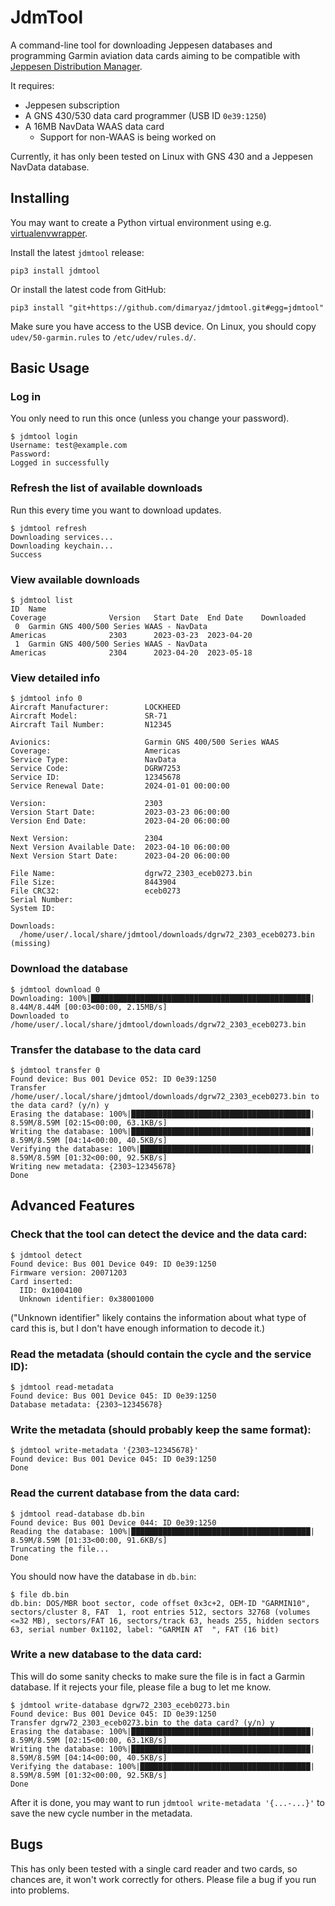 # JdmTool

A command-line tool for downloading Jeppesen databases and programming Garmin aviation data cards aiming to be compatible with [Jeppesen Distribution Manager](https://ww2.jeppesen.com/data-solutions/jeppesen-distribution-manager/).

It requires:
- Jeppesen subscription
- A GNS 430/530 data card programmer (USB ID `0e39:1250`)
- A 16MB NavData WAAS data card
  - Support for non-WAAS is being worked on

Currently, it has only been tested on Linux with GNS 430 and a Jeppesen NavData database.

## Installing

You may want to create a Python virtual environment using e.g. [virtualenvwrapper](https://pypi.org/project/virtualenvwrapper/).

Install the latest `jdmtool` release:

```
pip3 install jdmtool
```

Or install the latest code from GitHub:

```
pip3 install "git+https://github.com/dimaryaz/jdmtool.git#egg=jdmtool"
```

Make sure you have access to the USB device. On Linux, you should copy `udev/50-garmin.rules` to `/etc/udev/rules.d/`.

## Basic Usage

### Log in

You only need to run this once (unless you change your password).

```
$ jdmtool login
Username: test@example.com
Password: 
Logged in successfully
```

### Refresh the list of available downloads

Run this every time you want to download updates.

```
$ jdmtool refresh
Downloading services...
Downloading keychain...
Success
```

### View available downloads

```
$ jdmtool list
ID  Name                                                                    Coverage              Version   Start Date  End Date    Downloaded
 0  Garmin GNS 400/500 Series WAAS - NavData                                Americas              2303      2023-03-23  2023-04-20            
 1  Garmin GNS 400/500 Series WAAS - NavData                                Americas              2304      2023-04-20  2023-05-18            
```

### View detailed info

```
$ jdmtool info 0
Aircraft Manufacturer:        LOCKHEED
Aircraft Model:               SR-71
Aircraft Tail Number:         N12345

Avionics:                     Garmin GNS 400/500 Series WAAS
Coverage:                     Americas
Service Type:                 NavData
Service Code:                 DGRW7253
Service ID:                   12345678
Service Renewal Date:         2024-01-01 00:00:00

Version:                      2303
Version Start Date:           2023-03-23 06:00:00
Version End Date:             2023-04-20 06:00:00

Next Version:                 2304
Next Version Available Date:  2023-04-10 06:00:00
Next Version Start Date:      2023-04-20 06:00:00

File Name:                    dgrw72_2303_eceb0273.bin
File Size:                    8443904
File CRC32:                   eceb0273
Serial Number:                
System ID:                    

Downloads:
  /home/user/.local/share/jdmtool/downloads/dgrw72_2303_eceb0273.bin  (missing)
```

### Download the database

```
$ jdmtool download 0
Downloading: 100%|█████████████████████████████████████████████████| 8.44M/8.44M [00:03<00:00, 2.15MB/s]
Downloaded to /home/user/.local/share/jdmtool/downloads/dgrw72_2303_eceb0273.bin
```

### Transfer the database to the data card

```
$ jdmtool transfer 0
Found device: Bus 001 Device 052: ID 0e39:1250
Transfer /home/user/.local/share/jdmtool/downloads/dgrw72_2303_eceb0273.bin to the data card? (y/n) y
Erasing the database: 100%|████████████████████████████████████████| 8.59M/8.59M [02:15<00:00, 63.1KB/s]
Writing the database: 100%|████████████████████████████████████████| 8.59M/8.59M [04:14<00:00, 40.5KB/s]
Verifying the database: 100%|██████████████████████████████████████| 8.59M/8.59M [01:32<00:00, 92.5KB/s]
Writing new metadata: {2303~12345678}
Done
```

## Advanced Features

### Check that the tool can detect the device and the data card:

```
$ jdmtool detect
Found device: Bus 001 Device 049: ID 0e39:1250
Firmware version: 20071203
Card inserted:
  IID: 0x1004100
  Unknown identifier: 0x38001000
```

("Unknown identifier" likely contains the information about what type of card this is, but
I don't have enough information to decode it.)


### Read the metadata (should contain the cycle and the service ID):

```
$ jdmtool read-metadata
Found device: Bus 001 Device 045: ID 0e39:1250
Database metadata: {2303~12345678}
```

### Write the metadata (should probably keep the same format):

```
$ jdmtool write-metadata '{2303~12345678}'
Found device: Bus 001 Device 045: ID 0e39:1250
Done
```

### Read the current database from the data card:

```
$ jdmtool read-database db.bin
Found device: Bus 001 Device 044: ID 0e39:1250
Reading the database: 100%|████████████████████████████████████████| 8.59M/8.59M [01:33<00:00, 91.6KB/s]
Truncating the file...
Done
```

You should now have the database in `db.bin`:

```
$ file db.bin
db.bin: DOS/MBR boot sector, code offset 0x3c+2, OEM-ID "GARMIN10", sectors/cluster 8, FAT  1, root entries 512, sectors 32768 (volumes <=32 MB), sectors/FAT 16, sectors/track 63, heads 255, hidden sectors 63, serial number 0x1102, label: "GARMIN AT  ", FAT (16 bit)
```

### Write a new database to the data card:

This will do some sanity checks to make sure the file is in fact a Garmin database. If it rejects your file, please file a bug to let me know.

```
$ jdmtool write-database dgrw72_2303_eceb0273.bin
Found device: Bus 001 Device 045: ID 0e39:1250
Transfer dgrw72_2303_eceb0273.bin to the data card? (y/n) y
Erasing the database: 100%|████████████████████████████████████████| 8.59M/8.59M [02:15<00:00, 63.1KB/s]
Writing the database: 100%|████████████████████████████████████████| 8.59M/8.59M [04:14<00:00, 40.5KB/s]
Verifying the database: 100%|██████████████████████████████████████| 8.59M/8.59M [01:32<00:00, 92.5KB/s]
Done
```

After it is done, you may want to run `jdmtool write-metadata '{...-...}'` to save the new cycle number in the metadata.


## Bugs

This has only been tested with a single card reader and two cards, so chances are, it won't work correctly for others. Please file a bug if you run into problems.
